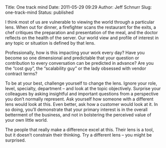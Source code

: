 Title: One track mind
Date: 2011-05-29 09:29
Author: Jeff Schnurr
Slug: one-track-mind
Status: published

I think most of us are vulnerable to viewing the world through a
particular lens. When out for dinner, a firefighter scans the restaurant
for the exits, a chef critiques the preparation and presentation of the
meal, and the doctor reflects on the health of the server. Our world
view and profile of interest in any topic or situation is defined by
that lens.

Professionally, how is this impacting your work every day? Have you
become so one dimensional and predictable that your question or
contribution to every conversation can be predicted in advance? Are you
the “cost guy”, the “scalability guy” or the lady obsessed with vendor
contract terms?

To be at your best, challenge yourself to change the lens. Ignore your
role, level, specialty, department – and look at the topic objectively.
Surprise your colleagues by asking insightful and important questions
from a perspective you don’t normally represent. Ask yourself how
someone with a different lens would look at this. Even better, ask how a
customer would look at it. In so doing, you’ll demonstrate that your
primary interest is in the overall betterment of the business, and not
in bolstering the perceived value of your own little world.

The people that really make a difference excel at this. Their lens is a
tool, but it doesn’t constrain their thinking. Try a different lens –
you might be surprised.
